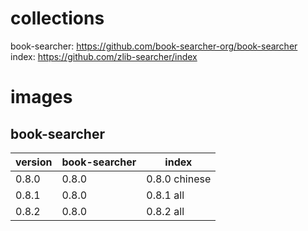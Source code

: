 # collections

book-searcher: https://github.com/book-searcher-org/book-searcher  
index: https://github.com/zlib-searcher/index

# images

## book-searcher

| version | book-searcher | index         |
|---------|---------------|---------------|
| 0.8.0   | 0.8.0         | 0.8.0 chinese |
| 0.8.1   | 0.8.0         | 0.8.1 all     |
| 0.8.2   | 0.8.0         | 0.8.2 all     |
